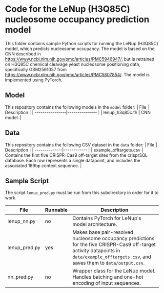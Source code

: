 # Code for the LeNup (H3Q85C) nucleosome occupancy prediction model

This folder contains sample Python scripts for running the LeNup (H3Q85C) model, which predicts nucleosome occupancy. The model is based on the CNN described in https://www.ncbi.nlm.nih.gov/pmc/articles/PMC5946947/, but is retrained on H3Q85C chemical cleavage yeast nucleosome positioning data, specifically GSM2561057 from https://www.ncbi.nlm.nih.gov/pmc/articles/PMC5807854/. The model is implemented using PyTorch.


## Model
This repository contains the following models in the ```model``` folder:
|      File       |  Description   |
| ----------------|--------------- |
| lenup_h3q85c.th | CNN model.     |

## Data
This repository contains the following CSV dataset in the ```data``` folder:
| File | Description |
| --------------|------------ |
| example_offtargets.csv | Contains the first five CRISPR-Cas9 off-target sites from the crisprSQL database. Each row represents a single datapoint, and includes the associated 169bp context sequence. |

## Sample Script
The script ```lenup_pred.py``` must be run from this subdirectory in order for it to work.

| File | Runnable | Description |
| -------| -------- | -------------|
| lenup_nn.py | no | Contains PyTorch for LeNup's model architecture. |
| lenup_pred.py | yes | Makes base pair-resolved nucleosome occupancy predictions for the five CRISPR-Cas9 off-target activity datapoints in ```data/example_offtargets.csv```, and saves them to ```data/output.csv```. |
| nn_pred.py | no | Wrapper class for the LeNup model. Handles batching and one-hot encoding of input sequences. |
